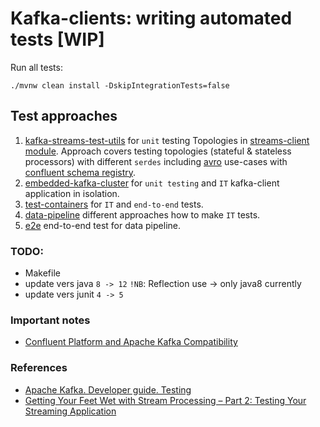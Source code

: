 # Kafka-clients: writing automated tests [WIP]
Run all tests:
```
./mvnw clean install -DskipIntegrationTests=false
```
## Test approaches
1. [kafka-streams-test-utils](https://kafka.apache.org/21/documentation/streams/developer-guide/testing.html) 
for `unit` testing Topologies in [streams-client module](./streams-client). 
Approach covers testing topologies (stateful & stateless processors) with different `serdes` including [avro](https://avro.apache.org/docs/1.8.2/spec.html) use-cases with [confluent schema registry](https://docs.confluent.io/current/schema-registry/index.html).
2. [embedded-kafka-cluster](./consumer-producer-clients) for `unit testing` and `IT` kafka-client application in isolation. 
3. [test-containers](https://github.com/testcontainers/testcontainers-java) for `IT` and `end-to-end` tests.
4. [data-pipeline](./data-pipeline) different approaches how to make `IT` tests.
5. [e2e](./e2e) end-to-end test for data pipeline.

### TODO:
- Makefile
- update vers java  `8 -> 12`  `!NB`: Reflection use -> only java8 currently 
- update vers junit `4 -> 5` 

### Important notes
 - [Confluent Platform and Apache Kafka Compatibility](https://docs.confluent.io/current/installation/versions-interoperability.html#cp-and-apache-kafka-compatibility)

### References
- [Apache Kafka. Developer guide. Testing](https://kafka.apache.org/20/documentation/streams/developer-guide/testing.html)
- [Getting Your Feet Wet with Stream Processing – Part 2: Testing Your Streaming Application](https://www.confluent.io/blog/stream-processing-part-2-testing-your-streaming-application)